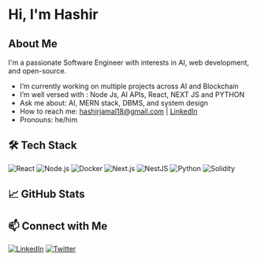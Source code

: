 #  Hi, I'm Hashir

##  About Me
I'm a passionate Software Engineer with interests in AI, web development, and open-source.

-  I’m currently working on multiple projects across AI and Blockchain
-  I’m well versed with : Node Js, AI APIs, React, NEXT JS and PYTHON
-  Ask me about: AI, MERN stack, DBMS, and system design
-  How to reach me: hashirjamal18@gmail.com | [LinkedIn](https://www.linkedin.com/in/hashir-jamal-0a6503214)
-  Pronouns: he/him

## 🛠️ Tech Stack
![React](https://img.shields.io/badge/React-20232A?style=flat&logo=react)
![Node.js](https://img.shields.io/badge/Node.js-43853D?style=flat&logo=node.js)
![Docker](https://img.shields.io/badge/Docker-2496ED?style=flat&logo=docker)
![Next.js](https://img.shields.io/badge/Next.js-000000?style=flat&logo=next.js&logoColor=white)
![NestJS](https://img.shields.io/badge/NestJS-E0234E?style=flat&logo=nestjs&logoColor=white)
![Python](https://img.shields.io/badge/Python-3776AB?style=flat&logo=python&logoColor=white)
![Solidity](https://img.shields.io/badge/Solidity-363636?style=flat&logo=solidity&logoColor=white)

<!-- Add more badges here -->

## 📈 GitHub Stats
<!-- ![Your GitHub stats](https://github-readme-stats.vercel.app/api?username=yourusername&show_icons=true&theme=tokyonight) -->

## 📫 Connect with Me
[![LinkedIn](https://img.shields.io/badge/LinkedIn-0077B5?style=flat&logo=linkedin)]([https://linkedin.com/in/yourprofile](https://www.linkedin.com/in/hashir-jamal-0a6503214/))
[![Twitter](https://img.shields.io/badge/Twitter-1DA1F2?style=flat&logo=twitter)](https://twitter.com/hashir_jamal18)
